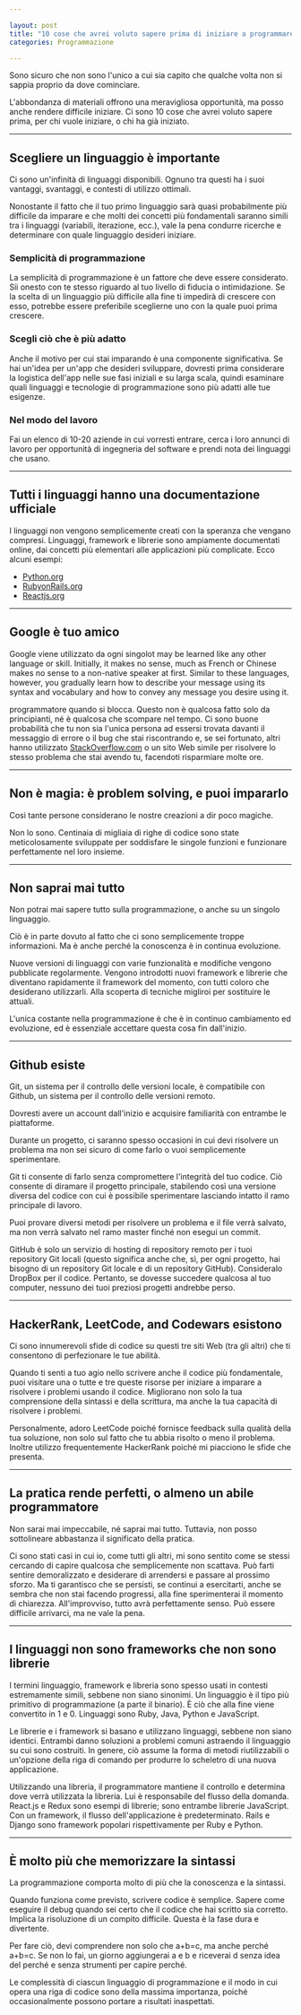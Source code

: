 ```yaml
---

layout: post
title: "10 cose che avrei voluto sapere prima di iniziare a programmare"
categories: Programmazione

---
```


Sono sicuro che non sono l'unico a cui sia capito che qualche volta non si sappia proprio da dove cominciare.

L'abbondanza di materiali offrono una meravigliosa opportunità, ma posso anche rendere difficile iniziare. Ci sono 10 cose che avrei voluto sapere prima, per chi vuole iniziare, o chi ha già iniziato.

---

## Scegliere un linguaggio è importante
Ci sono un'infinità di linguaggi disponibili. Ognuno tra questi ha i suoi vantaggi, svantaggi, e contesti di utilizzo ottimali.

Nonostante il fatto che il tuo primo linguaggio sarà quasi probabilmente più difficile da imparare e che molti dei concetti più fondamentali saranno simili tra i linguaggi (variabili, iterazione, ecc.), vale la pena condurre ricerche e determinare con  quale linguaggio desideri iniziare.

### Semplicità di programmazione

La semplicità di programmazione è un fattore che deve essere considerato. Sii onesto con te stesso riguardo al tuo livello di fiducia o intimidazione. Se la scelta di un linguaggio più difficile alla fine ti impedirà di crescere con esso, potrebbe essere preferibile sceglierne uno con la quale puoi prima crescere.

### Scegli ciò che è più adatto

Anche il motivo per cui stai imparando è una componente significativa. Se hai un'idea per un'app che desideri sviluppare, dovresti prima considerare la logistica dell'app nelle sue fasi iniziali e su larga scala, quindi esaminare quali linguaggi e tecnologie di programmazione sono più adatti alle tue esigenze.

### Nel modo del lavoro

Fai un elenco di 10-20 aziende in cui vorresti entrare, cerca i loro annunci di lavoro per opportunità di ingegneria del software e prendi nota dei linguaggi che usano.

---

## Tutti i linguaggi hanno una documentazione ufficiale

I linguaggi non vengono semplicemente creati con la speranza che vengano compresi. Linguaggi, framework e librerie sono ampiamente documentati online, dai concetti più elementari alle applicazioni più complicate. Ecco alcuni esempi:

- [Python.org](Python.org)
- [RubyonRails.org](RubyonRails.org)
- [Reactjs.org](Reactjs.org)

---

## Google è tuo amico

Google viene utilizzato da ogni singolot may be learned like any other language or skill. Initially, it makes no sense, much as French or Chinese makes no sense to a non-native speaker at first. Similar to these languages, however, you gradually learn how to describe your message using its syntax and vocabulary and how to convey any message you desire using it.

 programmatore quando si blocca. Questo non è qualcosa fatto solo da principianti, né è qualcosa che scompare nel tempo. Ci sono buone probabilità che tu non sia l'unica persona ad essersi trovata davanti il messaggio di errore o il bug che stai riscontrando e, se sei fortunato, altri hanno utilizzato [StackOverflow.com](StackOverflow.com) o un sito Web simile per risolvere lo stesso problema che stai avendo tu, facendoti risparmiare molte ore.

---

## Non è magia: è problem solving, e puoi impararlo

Così tante persone considerano le nostre creazioni a dir poco magiche.

Non lo sono. Centinaia di migliaia di righe di codice sono state meticolosamente sviluppate per soddisfare le singole funzioni e funzionare perfettamente nel loro insieme.

---

## Non saprai mai tutto

Non potrai mai sapere tutto sulla programmazione, o anche su un singolo linguaggio.

Ciò è in parte dovuto al fatto che ci sono semplicemente troppe informazioni. Ma è anche perché la conoscenza è in continua evoluzione.

Nuove versioni di linguaggi con varie funzionalità e modifiche vengono pubblicate regolarmente. Vengono introdotti nuovi framework e librerie che diventano rapidamente il framework del momento, con tutti coloro che desiderano utilizzarli. Alla scoperta di tecniche migliroi per sostituire le attuali.

L'unica costante nella programmazione è che è in continuo cambiamento ed evoluzione, ed è essenziale accettare questa cosa fin dall'inizio.

---

## Github esiste

Git, un sistema per il controllo delle versioni locale, è compatibile con Github, un sistema per il controllo delle versioni remoto.

Dovresti avere un account dall'inizio e acquisire familiarità con entrambe le piattaforme.

Durante un progetto, ci saranno spesso occasioni in cui devi risolvere un problema ma non sei sicuro di come farlo o vuoi semplicemente sperimentare.

Git ti consente di farlo senza compromettere l'integrità del tuo codice. Ciò consente di diramare il progetto principale, stabilendo così una versione diversa del codice con cui è possibile sperimentare lasciando intatto il ramo principale di lavoro.

Puoi provare diversi metodi per risolvere un problema e il file verrà salvato, ma non verrà salvato nel ramo master finché non esegui un commit.

GitHub è solo un servizio di hosting di repository remoto per i tuoi repository Git locali (questo significa anche che, sì, per ogni progetto, hai bisogno di un repository Git locale e di un repository GitHub). Consideralo DropBox per il codice. Pertanto, se dovesse succedere qualcosa al tuo computer, nessuno dei tuoi preziosi progetti andrebbe perso.

---

## HackerRank, LeetCode, and Codewars esistono

Ci sono innumerevoli sfide di codice su questi tre siti Web (tra gli altri) che ti consentono di perfezionare le tue abilità.

Quando ti senti a tuo agio nello scrivere anche il codice più fondamentale, puoi visitare una o tutte e tre queste risorse per iniziare a imparare a risolvere i problemi usando il codice. Migliorano non solo la tua comprensione della sintassi e della scrittura, ma anche la tua capacità di risolvere i problemi.

Personalmente, adoro LeetCode poiché fornisce feedback sulla qualità della tua soluzione, non solo sul fatto che tu abbia risolto o meno il problema. Inoltre utilizzo frequentemente HackerRank poiché mi piacciono le sfide che presenta.

---

## La pratica rende perfetti, o almeno un abile programmatore

Non sarai mai impeccabile, né saprai mai tutto. Tuttavia, non posso sottolineare abbastanza il significato della pratica.

Ci sono stati casi in cui io, come tutti gli altri, mi sono sentito come se stessi cercando di capire qualcosa che semplicemente non scattava. Può farti sentire demoralizzato e desiderare di arrendersi e passare al prossimo sforzo. Ma ti garantisco che se persisti, se continui a esercitarti, anche se sembra che non stai facendo progressi, alla fine sperimenterai il momento di chiarezza. All'improvviso, tutto avrà perfettamente senso. Può essere difficile arrivarci, ma ne vale la pena.

---

## I linguaggi non sono frameworks che non sono librerie

I termini linguaggio, framework e libreria sono spesso usati in contesti estremamente simili, sebbene non siano sinonimi. Un linguaggio è il tipo più primitivo di programmazione (a parte il binario). È ciò che alla fine viene convertito in 1 e 0. Linguaggi sono Ruby, Java, Python e JavaScript.

Le librerie e i framework si basano e utilizzano linguaggi, sebbene non siano identici. Entrambi danno soluzioni a problemi comuni astraendo il linguaggio su cui sono costruiti. In genere, ciò assume la forma di metodi riutilizzabili o un'opzione della riga di comando per produrre lo scheletro di una nuova applicazione. 

Utilizzando una libreria, il programmatore mantiene il controllo e determina dove verrà utilizzata la libreria. Lui è responsabile del flusso della domanda. React.js e Redux sono esempi di librerie; sono entrambe librerie JavaScript. Con un framework, il flusso dell'applicazione è predeterminato. Rails e Django sono framework popolari rispettivamente per Ruby e Python.

---

## È molto più che memorizzare la sintassi

La programmazione comporta molto di più che la conoscenza e la sintassi.

Quando funziona come previsto, scrivere codice è semplice. Sapere come eseguire il debug quando sei certo che il codice che hai scritto sia corretto. Implica la risoluzione di un compito difficile. Questa è la fase dura e divertente.

Per fare ciò, devi comprendere non solo che a+b=c, ma anche perché a+b=c. Se non lo fai, un giorno aggiungerai a e b e riceverai d senza idea del perché e senza strumenti per capire perché.

Le complessità di ciascun linguaggio di programmazione e il modo in cui opera una riga di codice sono della massima importanza, poiché occasionalmente possono portare a risultati inaspettati.
